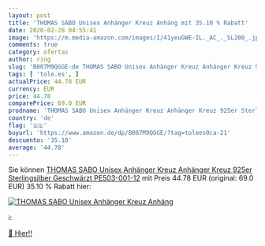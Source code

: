 ```yaml
---
layout: post
title: 'THOMAS SABO Unisex Anhänger Kreuz Anhäng mit 35.10 % Rabatt'
date: 2020-02-28 04:55:41
image: 'https://m.media-amazon.com/images/I/41yeuGWE-IL._AC_._SL200_.jpg'
comments: true
category: ofertas
author: ring
slug: 'B007M9QGGE-de THOMAS SABO Unisex Anhänger Kreuz Anhänger Kreuz 925er...'
tags: [ 'tole.es', ]
actualPrice: 44.78 EUR
currency: EUR
price: 44.78
comparePrice: 69.0 EUR
prodname: 'THOMAS SABO Unisex Anhänger Kreuz Anhänger Kreuz 925er Sterlingsilber  Geschwärzt PE503-001-12'
country: 'de'
flag: '🇩🇪'
buyurl: 'https://www.amazon.de/dp/B007M9QGGE/?tag=tolees0ca-21'
descuento: '35.10'
average: '44.78'
---
```


Sie können [THOMAS SABO Unisex Anhänger Kreuz Anhänger Kreuz 925er Sterlingsilber  Geschwärzt PE503-001-12](https://www.amazon.de/dp/B007M9QGGE/?tag=tolees0ca-21) mit Preis 44.78 EUR (original: 69.0 EUR) 35.10 % Rabatt hier:

[![THOMAS SABO Unisex Anhänger Kreuz Anhäng](https://m.media-amazon.com/images/I/41yeuGWE-IL._AC_._SL200_.jpg)](https://www.amazon.de/dp/B007M9QGGE/?tag=tolees0ca-21)

ℹ️:


[🛒 Hier!!](https://www.amazon.de/dp/B007M9QGGE/?tag=tolees0ca-21)
